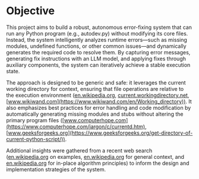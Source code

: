 # Objective

This project aims to build a robust, autonomous error-fixing system that can run any Python program (e.g., autodev.py) without modifying its core files. Instead, the system intelligently analyzes runtime errors—such as missing modules, undefined functions, or other common issues—and dynamically generates the required code to resolve them. By capturing error messages, generating fix instructions with an LLM model, and applying fixes through auxiliary components, the system can iteratively achieve a stable execution state.

The approach is designed to be generic and safe: it leverages the current working directory for context, ensuring that file operations are relative to the execution environment ([en.wikipedia.org](https://en.wikipedia.org/wiki/Working_directory), [current.workingdirectory.net](https://current.workingdirectory.net/cwd/), [www.wikiwand.com](https://www.wikiwand.com/en/Working_directory)). It also emphasizes best practices for error handling and code modification by automatically generating missing modules and stubs without altering the primary program files ([www.computerhope.com](https://www.computerhope.com/jargon/c/currentd.htm), [www.geeksforgeeks.org](https://www.geeksforgeeks.org/get-directory-of-current-python-script/)).

Additional insights were gathered from a recent web search ([en.wikipedia.org](https://en.wikipedia.org/wiki/Example) on examples, [en.wikipedia.org](https://en.wikipedia.org/wiki/Main_Page) for general context, and [en.wikipedia.org](https://en.wikipedia.org/wiki/In-place) for in-place algorithm principles) to inform the design and implementation strategies of the system.
